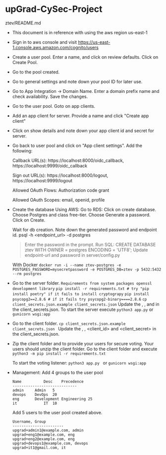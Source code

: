 # upGrad-CySec-Project
ztev/README.md
- This document is in reference with using the aws region us-east-1
- Sign in to aws console and visit https://us-east-1.console.aws.amazon.com/cognito/users

- Create a user pool. 
  Enter a name, and click on review defaults. 
  Click on Create Pool.

- Go to the pool created.

- Go to general settings and note down your pool ID for later use.

- Go to App Integration -> Domain Name. 
  Enter a domain prefix name and check availability. Save the changes.

- Go to the user pool. Goto on app clients.

- Add an app client for server. Provide a name and click "Create app client"

- Click on show details and note down your app client id and secret for server.

- Go back to user pool and click on "App client settings".
  Add the following:

  Callback URL(s): https://localhost:8000/oidc_callback, https://localhost:9999/oidc_callback

  Sign out URL(s): https://localhost:8000/logout, https://localhost:9999/logout

  Allowed OAuth Flows: Authorization code grant

  Allowed OAuth Scopes: email, openid, profile

- Create the database
  Using AWS:
    Go to RDS:
    Click on create database.
    Choose Postgres and class free-tier.
    Choose Generate a password.
    Click on Create.

    Wait for db creation. Note down the generated password and endpoint id.
    psql -h <endpoint_url> -d postgres
    > Enter the password in the prompt.
    Run SQL:
      CREATE DATABASE ztev WITH OWNER = postgres ENCODING = 'UTF8';
    Update endpoint-url and password in server/config.py
  
  With Docker
  ```docker run -i --name ztev-postgres -e POSTGRES_PASSWORD=mysecretpassword -e POSTGRES_DB=ztev -p 5432:5432 --rm postgres```
  
- Go to the server folder.
  ``` Requirements from system packages openssl development library ```
  ```pip install -r requirements.txt # try "pip install poetry" if it fails to install cryptograpy```
  ```pip install psycopg2==2.8.6 # if it fails try psycopg2-binary====2.8.6```
  ```cp client_secrets.json.example client_secrets.json```
  Update the <pool-id>, <domain-prefix>, <client-id> and <client-secret> in the client_secrets.json.
  To start the server execute
 ```python3 app.py```
  or 
  ```gunicorn wsgi:app```
  
  
- Go to the client folder.
  ```cp client_secrets.json.example client_secrets.json ```
  Update the <pool-id>, <domain-prefix>, <client_id> and <client_secret> in the client_secrets.json.
  
- Zip the client folder and to provide your users for secure voting.
  Your users should unzip the client folder.
  Go to the client folder and execute 
  ```python3 -m pip install -r requirements.txt```
  
  To start the voting listener:
  ```python3 app.py ```
  or
  ```gunicorn wsgi:app```
  
  
- Management: 
  Add 4 groups to the user pool
  ```
  Name          Desc    Precedence
  -----------------------------
  admin 	Admin	5	
  devops	DevOps	20	
  eng   	Development Engineering	25	
  it	        IT	10	
  ```
  
  Add 5 users to the user pool created above.
  ```
  Username, Group
  -----------------------
  upgrad+admin1@example.com, admin 
  upgrad+eng1@example.com, eng
  upgrad+eng2@example.com, eng
  upgrad+devops1@example.com, devops
  upgrad+it1@gmail.com, it
  ```
